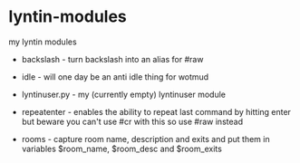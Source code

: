 lyntin-modules
==============

my lyntin modules

* backslash - turn backslash into an alias for #raw

* idle - will one day be an anti idle thing for wotmud

* lyntinuser.py - my (currently empty) lyntinuser module

* repeatenter - enables the ability to repeat last command by hitting enter but
beware you can't use #cr with this so use #raw instead

* rooms - capture room name, description and exits and put them in variables
$room_name, $room_desc and $room_exits
